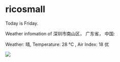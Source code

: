# ricosmall

Today is Friday.

Weather infomation of 深圳市南山区， 广东省， 中国: 

Weather: 晴, Temperature: 28 ℃ , Air Index: 18 优

<img src="https://github-readme-stats.vercel.app/api?username=ricosmall&show_icons=true" />

